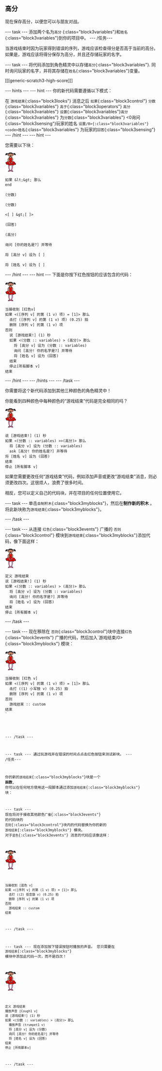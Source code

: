 ## 高分

现在保存高分，以便您可以与朋友对战。

\--- task \--- 添加两个名为`高分` {:class="block3variables"}和`姓名` {:class="block3variables"}到你的项目中。 \--- /任务\---

当游戏结束时因为玩家得到错误的序列，游戏应该检查得分是否高于当前的高分。 如果是，游戏应该将得分保存为高分，并且还存储玩家的名字。

\--- task \--- 将代码添加到角色精灵中以存储`高分`{:class="block3variables"}. 同时询问玩家的名字，并将其存储在`姓名`{:class="block3variables"}变量。

[[[generic-scratch3-high-score]]]

\--- hints \--- \--- hint \--- 你的新代码需要遵循以下模式：

在 `游戏结束`{:class="block3looks"} 消息之后 `如果`{:class="block3control"} `分数`{:class="block3variables"} `高于`{:class="block3operators"} `高分`{:class="block3variables"} `设置`{:class="block3variables"}`高分`{:class="block3variables"} 为`分数`{:class="block3variables"} <0询问</code>{:class="block3sensing"}玩家的姓名 `设置/0>{:class="block3variables"} <code>姓名`{:class="block3variables"} 为玩家的`回答`{:class="block3sensing"} \--- /hint \--- \--- hint \---

您需要以下块：

![芭蕾舞演员](images/ballerina.png)

```blocks3
如果 &lt;&gt; 那么
end

(分数)

(分数)

<[ ] &gt;[ ]>

(回答)

(高分)

询问 [你的姓名是?] 并等待

将 [高分 v] 设为 [ ]

将 [姓名 v] 设为 [ ] 
```

\--- /hint \--- \--- hint \--- 下面是你按下红色按钮的应该包含的代码：

![芭蕾舞演员](images/ballerina.png)

```blocks3
当接收到 [红色v]
如果 <([序列 v] 的第 (1 v) 项) = [1]> 那么 
  击打 ([序列 v] 的第 (1 v) 项) (0.25) 拍
  删除 [序列 v] 的第 (1 v) 项
否则 
  说 [游戏结束!] (1) 秒
  如果 <(分数 :: variables) > (高分)> 那么 
    将 [高分 v] 设为 (分数 :: variables)
    询问 [高分! 你的名字是?] 并等待
    将 [姓名 v] 设为 (回答)
  结束
  停止[所有脚本 v]
结束
```

\--- /hint \--- \--- /hints \--- \--- /task \---

你需要将这个新代码添加到其他三种颜色的角色精灵中！

你能看到四种颜色中每种颜色的“游戏结束”代码是完全相同的吗？

![芭蕾舞演员](images/ballerina.png)

```blocks3
说 [游戏结束!] (1) 秒
如果 <(分数 :: variables) >>(高分)> 那么 
  将 [高分 v] 设为 (分数 :: variables)
  ask [高分! 你的姓名是?] 并等待
将 [姓名 v] 设为 (回答)
结束
停止 [所有脚本 v]
```

如果您需要更改任何“游戏结束”代码，例如添加声音或更改“游戏结束”消息，则必须更改四次。这很烦人，浪费了很多时间。

相反，您可以定义自己的代码块，并在项目的任何位置使用它。

\--- task \--- 单击`自制积木`{:class="block3myblocks"}，然后在**制作新的积木** 。将此新块称为`游戏结束`{:class="block3myblocks"}。

\--- /task \---

\--- task \--- 从连接 `红色`{:class="block3events"} 广播的 `否则`{:class="block3control"} 模块到`游戏结束`{:class="block3myblocks"}添加代码，像下面这样：

![芭蕾舞演员](images/ballerina.png)

```blocks3
定义 游戏结束
说 [游戏结束!] (1) 秒
如果 <(分数 :: variables) > (高分)> 那么 
  将 [高分 v] 设为 (分数 :: variables)
  询问 [高分! 你的名字是?] 并等待
  将 [姓名 v] 设为 (回答)
结束
停止 [所有脚本 v]
```

\--- /task \---

\--- task \--- 现在移除在 `否则`{:class="block3control"}块中连接`红色`{:class="block3events"} 广播的代码，然后加入`游戏结束/0>{:class="block3myblocks"} 模块：</p>

<p><img src="images/ballerina.png" alt="芭蕾舞演员" /></p>

<pre><code class="blocks3">当接收到 [红色 v]
如果 <([序列 v] 的第 (1 v) 项) = [1]> 那么 
  击打 ((1) 小军鼓 v) (0.25) 拍
  删除 [序列 v] 的第 (1 v) 项
否则 
  游戏结束 :: custom
结束
`</pre> 

\--- /task \---

\--- task \--- 通过玩游戏并在错误的时间点点击红色按钮来测试新块。 \--- /任务\---

你的新的`游戏结束`{:class="block3myblocks"}块是一个 **函数**, 你可以在任何地方使用这一段脚本通过添加`游戏结束`{:class="block3myblocks"} 块：

\--- task \--- 现在将对于接收其他颜色`广播`{:class="block3events"} 的代码块的 `否则`{:class="block3control"}块内的代码替换为你的新的 `游戏结束`{:class="block3myblocks"} 模块。 对于`蓝色`{:class="block3events"} 消息的代码应该像这样：

![芭蕾舞演员](images/ballerina.png)

```blocks3
当接收到 [蓝色 v]
如果 <([序列 v] 的第 (1 v) 项) = [1]> 那么 
  击打 ((2) 低音鼓 v) (0.25) 拍
  删除 [序列 v] 的第 (1 v) 项
否则 
  游戏结束 :: custom
结束
```

\--- /task \---

\--- task \--- 现在添加按下错误按钮时播放的声音。 您只需要在 `游戏结束`{:class="block3myblocks"} 模块中添加此代码一次，而不是四次！

![芭蕾舞演员](images/ballerina.png)

```blocks3
定义 游戏结束
播放声音 [Cough1 v]
说 [游戏结束!] (1) 秒
如果 <(分数 :: variables) > (高分)> 那么 
  播放声音 (trumpet1 v)
  将 [高分 v] 设为 (分数)
  询问 [高分! 你的姓名是?] 并等待
  将 [姓名 v] 设为 (回答)
结束
停止 [所有脚本v]
```

\--- /task \---